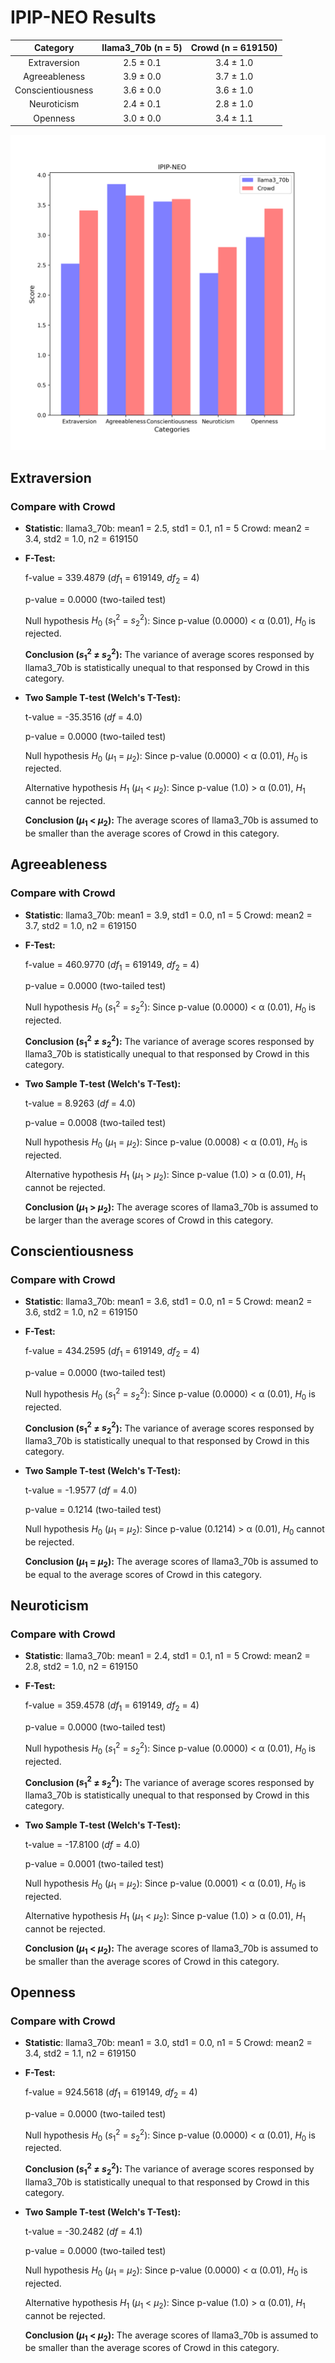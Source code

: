 # IPIP-NEO Results

| Category | llama3_70b (n = 5) | Crowd (n = 619150) |
| :---: | :---: | :---: |
| Extraversion | 2.5 $\pm$ 0.1 | 3.4 $\pm$ 1.0 | 
| Agreeableness | 3.9 $\pm$ 0.0 | 3.7 $\pm$ 1.0 | 
| Conscientiousness | 3.6 $\pm$ 0.0 | 3.6 $\pm$ 1.0 | 
| Neuroticism | 2.4 $\pm$ 0.1 | 2.8 $\pm$ 1.0 | 
| Openness | 3.0 $\pm$ 0.0 | 3.4 $\pm$ 1.1 | 


![Bar Chart](figures/70b_prompt_chat_dpo_xx1xx-IPIP-NEO.png "Bar Chart of llama3_70b on IPIP-NEO")

## Extraversion
### Compare with Crowd

- **Statistic**:
llama3_70b:	mean1 = 2.5,	std1 = 0.1,	n1 = 5
Crowd:	mean2 = 3.4,	std2 = 1.0,	n2 = 619150

- **F-Test:**

	f-value = 339.4879	($df_1$ = 619149, $df_2$ = 4)

	p-value = 0.0000	(two-tailed test)

	Null hypothesis $H_0$ ($s_1^2$ = $s_2^2$): 	Since p-value (0.0000) < α (0.01), $H_0$ is rejected.

	**Conclusion ($s_1^2$ ≠ $s_2^2$):** The variance of average scores responsed by llama3_70b is statistically unequal to that responsed by Crowd in this category.

- **Two Sample T-test (Welch's T-Test):**

	t-value = -35.3516	($df$ = 4.0)

	p-value = 0.0000	(two-tailed test)

	Null hypothesis $H_0$ ($µ_1$ = $µ_2$): Since p-value (0.0000) < α (0.01), $H_0$ is rejected.

	Alternative hypothesis $H_1$ ($µ_1$ < $µ_2$): 	Since p-value (1.0) > α (0.01), $H_1$ cannot be rejected.

	**Conclusion ($µ_1$ < $µ_2$):** The average scores of llama3_70b is assumed to be smaller than the average scores of Crowd in this category.

## Agreeableness
### Compare with Crowd

- **Statistic**:
llama3_70b:	mean1 = 3.9,	std1 = 0.0,	n1 = 5
Crowd:	mean2 = 3.7,	std2 = 1.0,	n2 = 619150

- **F-Test:**

	f-value = 460.9770	($df_1$ = 619149, $df_2$ = 4)

	p-value = 0.0000	(two-tailed test)

	Null hypothesis $H_0$ ($s_1^2$ = $s_2^2$): 	Since p-value (0.0000) < α (0.01), $H_0$ is rejected.

	**Conclusion ($s_1^2$ ≠ $s_2^2$):** The variance of average scores responsed by llama3_70b is statistically unequal to that responsed by Crowd in this category.

- **Two Sample T-test (Welch's T-Test):**

	t-value = 8.9263	($df$ = 4.0)

	p-value = 0.0008	(two-tailed test)

	Null hypothesis $H_0$ ($µ_1$ = $µ_2$): Since p-value (0.0008) < α (0.01), $H_0$ is rejected.

	Alternative hypothesis $H_1$ ($µ_1$ > $µ_2$): 	Since p-value (1.0) > α (0.01), $H_1$ cannot be rejected.

	**Conclusion ($µ_1$ > $µ_2$):** The average scores of llama3_70b is assumed to be larger than the average scores of Crowd in this category.

## Conscientiousness
### Compare with Crowd

- **Statistic**:
llama3_70b:	mean1 = 3.6,	std1 = 0.0,	n1 = 5
Crowd:	mean2 = 3.6,	std2 = 1.0,	n2 = 619150

- **F-Test:**

	f-value = 434.2595	($df_1$ = 619149, $df_2$ = 4)

	p-value = 0.0000	(two-tailed test)

	Null hypothesis $H_0$ ($s_1^2$ = $s_2^2$): 	Since p-value (0.0000) < α (0.01), $H_0$ is rejected.

	**Conclusion ($s_1^2$ ≠ $s_2^2$):** The variance of average scores responsed by llama3_70b is statistically unequal to that responsed by Crowd in this category.

- **Two Sample T-test (Welch's T-Test):**

	t-value = -1.9577	($df$ = 4.0)

	p-value = 0.1214	(two-tailed test)

	Null hypothesis $H_0$ ($µ_1$ = $µ_2$): 	Since p-value (0.1214) > α (0.01), $H_0$ cannot be rejected.

	**Conclusion ($µ_1$ = $µ_2$):** The average scores of llama3_70b is assumed to be equal to the average scores of Crowd in this category.

## Neuroticism
### Compare with Crowd

- **Statistic**:
llama3_70b:	mean1 = 2.4,	std1 = 0.1,	n1 = 5
Crowd:	mean2 = 2.8,	std2 = 1.0,	n2 = 619150

- **F-Test:**

	f-value = 359.4578	($df_1$ = 619149, $df_2$ = 4)

	p-value = 0.0000	(two-tailed test)

	Null hypothesis $H_0$ ($s_1^2$ = $s_2^2$): 	Since p-value (0.0000) < α (0.01), $H_0$ is rejected.

	**Conclusion ($s_1^2$ ≠ $s_2^2$):** The variance of average scores responsed by llama3_70b is statistically unequal to that responsed by Crowd in this category.

- **Two Sample T-test (Welch's T-Test):**

	t-value = -17.8100	($df$ = 4.0)

	p-value = 0.0001	(two-tailed test)

	Null hypothesis $H_0$ ($µ_1$ = $µ_2$): Since p-value (0.0001) < α (0.01), $H_0$ is rejected.

	Alternative hypothesis $H_1$ ($µ_1$ < $µ_2$): 	Since p-value (1.0) > α (0.01), $H_1$ cannot be rejected.

	**Conclusion ($µ_1$ < $µ_2$):** The average scores of llama3_70b is assumed to be smaller than the average scores of Crowd in this category.

## Openness
### Compare with Crowd

- **Statistic**:
llama3_70b:	mean1 = 3.0,	std1 = 0.0,	n1 = 5
Crowd:	mean2 = 3.4,	std2 = 1.1,	n2 = 619150

- **F-Test:**

	f-value = 924.5618	($df_1$ = 619149, $df_2$ = 4)

	p-value = 0.0000	(two-tailed test)

	Null hypothesis $H_0$ ($s_1^2$ = $s_2^2$): 	Since p-value (0.0000) < α (0.01), $H_0$ is rejected.

	**Conclusion ($s_1^2$ ≠ $s_2^2$):** The variance of average scores responsed by llama3_70b is statistically unequal to that responsed by Crowd in this category.

- **Two Sample T-test (Welch's T-Test):**

	t-value = -30.2482	($df$ = 4.1)

	p-value = 0.0000	(two-tailed test)

	Null hypothesis $H_0$ ($µ_1$ = $µ_2$): Since p-value (0.0000) < α (0.01), $H_0$ is rejected.

	Alternative hypothesis $H_1$ ($µ_1$ < $µ_2$): 	Since p-value (1.0) > α (0.01), $H_1$ cannot be rejected.

	**Conclusion ($µ_1$ < $µ_2$):** The average scores of llama3_70b is assumed to be smaller than the average scores of Crowd in this category.

